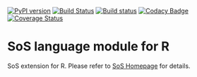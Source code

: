 [![PyPI version](https://badge.fury.io/py/sos-r.svg)](https://badge.fury.io/py/sos-r)
[![Build Status](https://travis-ci.org/vatlab/sos-r.svg?branch=master)](https://travis-ci.org/vatlab/sos-r)
[![Build status](https://ci.appveyor.com/api/projects/status/aa4cha4d57q7lhbq/branch/master?svg=true)](https://ci.appveyor.com/project/BoPeng/sos-r/branch/master)
[![Codacy Badge](https://api.codacy.com/project/badge/Grade/e7f047cd5fa545e585e134b62bad8aec)](https://www.codacy.com/app/BoPeng/sos-r?utm_source=github.com&amp;utm_medium=referral&amp;utm_content=vatlab/sos-r&amp;utm_campaign=Badge_Grade)
[![Coverage Status](https://coveralls.io/repos/github/vatlab/sos-r/badge.svg)](https://coveralls.io/github/vatlab/sos-r)

# SoS language module for R

SoS extension for R. Please refer to [SoS Homepage](http://vatlab.github.io/SoS/) for details.
